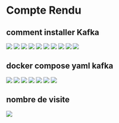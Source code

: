 <h1>Compte Rendu</h1>
<h2>comment installer Kafka</h2>
<img src="captures/1.0Capture.PNG">
<img src="captures/1.Capture.PNG">
<img src="captures/2.Capture.PNG">
<img src="captures/3.Capture.PNG">
<img src="captures/5.Capture.PNG">
<img src="captures/6.Capture.PNG">
<img src="captures/7.Capture.PNG">
<img src="captures/8.Capture.PNG">
<img src="captures/9.Capture.PNG">
<img src="captures/10.Capture.PNG">
<h2>docker compose yaml kafka</h2>
<img src="captures/11.Capture.PNG">
<img src="captures/12.Capture.PNG">
<img src="captures/13.Capture.PNG">
<img src="captures/14.Capture.PNG">
<img src="captures/15.Capture.PNG">
<img src="captures/16.Capture.PNG">
<img src="captures/17.Capture.PNG">
<h2>nombre de visite</h2>
<img src="captures/18.Capture.PNG">
